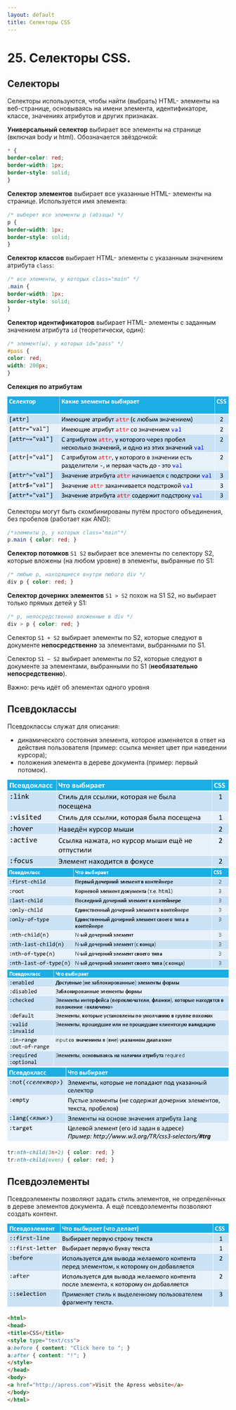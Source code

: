 ```yaml
---
layout: default
title: Селекторы CSS
---
```


# 25. Селекторы CSS.

## Селекторы

Селекторы используются, чтобы найти (выбрать) HTML- элементы на веб-странице, основываясь на имени элемента, идентификаторе, классе, значениях атрибутов и других признаках.

**Универсальный селектор** выбирает все элементы на странице (включая body и html). Обозначается звёздочкой:

```css
* {
border-color: red;
border-width: 1px;
border-style: solid;
}
```

**Селектор элементов** выбирает все указанные HTML- элементы на странице. Используется имя элемента:

```css
/* выберет все элементы p (абзацы) */
p {
border-width: 1px;
border-style: solid;
}
```

**Селектор классов** выбирает HTML- элементы с указанным значением атрибута `class`:

```css
/* все элементы, у которых class="main" */
.main {
border-width: 1px;
border-style: solid;
}
```

**Селектор идентификаторов** выбирает HTML- элементы с заданным значением атрибута `id` (теоретически, один):

```css
/* элемент(ы), у которых id="pass" */
#pass {
color: red;
width: 200px;
}
```

**Селекция по атрибутам**

![](images/chrome_2017-05-27_11-59-45.png)

Селекторы могут быть скомбинированы путём простого объединения, без пробелов (работает как AND):

```css
/*элементы p, у которых class="main"*/
p.main { color: red; }
```

**Селектор потомков** `S1 S2` выбирает все элементы по селектору S2, которые вложены (на любом уровне) в элементы, выбранные по S1:

```css
/* любые p, находящиеся внутри любого div */
div p { color: red; }
```

**Селектор дочерних элементов** `S1 > S2` похож на S1 S2, но выбирает только прямых детей у S1:

```css
/* p, непосредственно вложенные в div */
div > p { color: red; }
```

Селектор `S1 + S2` выбирает элементы по S2, которые следуют в документе **непосредственно** за элементами, выбранными по S1.

Селектор `S1 ~ S2` выбирает элементы по S2, которые следуют в документе за элементами, выбранными по S1 (**необязательно непосредственно**).

Важно: речь идёт об элементах одного уровня

## Псевдоклассы

Псевдоклассы служат для описания:

* динамического состояния элемента, которое изменяется в ответ на действия пользователя (пример: ссылка меняет цвет при наведении курсора);
* положения элемента в дереве документа (пример: первый потомок).

![](images/chrome_2017-05-27_12-05-01.png)
![](images/chrome_2017-05-27_12-05-54.png)
![](images/chrome_2017-05-27_12-07-11.png)
![](images/chrome_2017-05-27_12-07-41.png)

```css
tr:nth-child(3n+2) { color: red; }
tr:nth-child(even) { color: red; }
```

## Псевдоэлементы

Псевдоэлементы позволяют задать стиль элементов, не определённых в дереве элементов документа. А ещё псевдоэлементы позволяют создать контент.

![](images/chrome_2017-05-27_12-10-10.png)

```html
<html>
<head>
<title>CSS</title>
<style type="text/css">
a:before { content: "Click here to "; }
a:after { content: "!"; }
</style>
</head>
<body>
<a href="http://apress.com">Visit the Apress website</a>
</body>
</html>
```